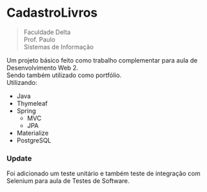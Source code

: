 # CadastroLivros

> Faculdade Delta <br />
> Prof. Paulo <br /> 
> Sistemas de Informação 

Um projeto básico feito como trabalho complementar para aula de Desenvolvimento Web 2. <br />
Sendo também utilizado como portfólio. <br />
Utilizando: 

* Java 
* Thymeleaf 
* Spring 
  * MVC
  * JPA
* Materialize
* PostgreSQL
  

### Update
Foi adicionado um teste unitário e também teste de integração com Selenium para aula de Testes de Software.
